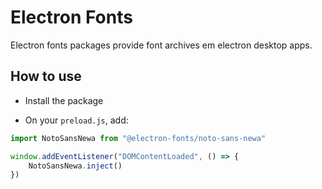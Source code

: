 # Electron Fonts

Electron fonts packages provide font archives em electron desktop apps.

## How to use

* Install the package

* On your `preload.js`, add:

```ts
import NotoSansNewa from "@electron-fonts/noto-sans-newa"

window.addEventListener("DOMContentLoaded", () => {
    NotoSansNewa.inject()
})
```